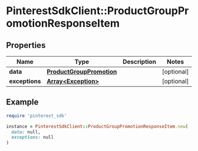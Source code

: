 # PinterestSdkClient::ProductGroupPromotionResponseItem

## Properties

| Name | Type | Description | Notes |
| ---- | ---- | ----------- | ----- |
| **data** | [**ProductGroupPromotion**](ProductGroupPromotion.md) |  | [optional] |
| **exceptions** | [**Array&lt;Exception&gt;**](Exception.md) |  | [optional] |

## Example

```ruby
require 'pinterest_sdk'

instance = PinterestSdkClient::ProductGroupPromotionResponseItem.new(
  data: null,
  exceptions: null
)
```

